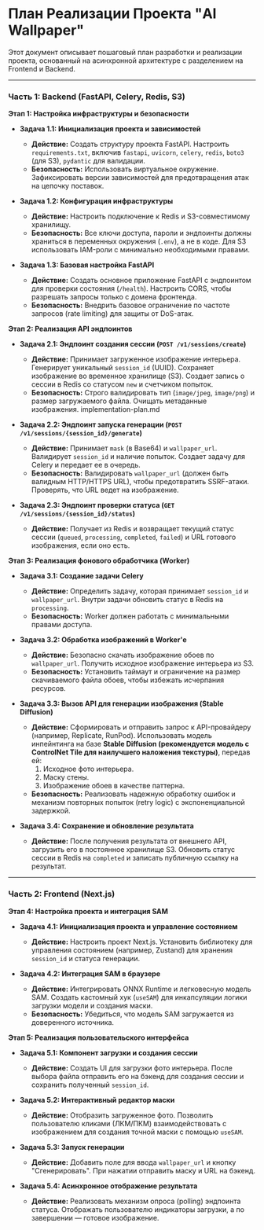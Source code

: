 # План Реализации Проекта "AI Wallpaper"

Этот документ описывает пошаговый план разработки и реализации проекта, основанный на асинхронной архитектуре с разделением на Frontend и Backend.

---

### **Часть 1: Backend (FastAPI, Celery, Redis, S3)**

**Этап 1: Настройка инфраструктуры и безопасности**

*   **Задача 1.1: Инициализация проекта и зависимостей**
    *   **Действие:** Создать структуру проекта FastAPI. Настроить `requirements.txt`, включив `fastapi`, `uvicorn`, `celery`, `redis`, `boto3` (для S3), `pydantic` для валидации.
    *   **Безопасность:** Использовать виртуальное окружение. Зафиксировать версии зависимостей для предотвращения атак на цепочку поставок.

*   **Задача 1.2: Конфигурация инфраструктуры**
    *   **Действие:** Настроить подключение к Redis и S3-совместимому хранилищу.
    *   **Безопасность:** Все ключи доступа, пароли и эндпоинты должны храниться в переменных окружения (`.env`), а не в коде. Для S3 использовать IAM-роли с минимально необходимыми правами.

*   **Задача 1.3: Базовая настройка FastAPI**
    *   **Действие:** Создать основное приложение FastAPI с эндпоинтом для проверки состояния (`/health`). Настроить CORS, чтобы разрешать запросы только с домена фронтенда.
    *   **Безопасность:** Внедрить базовое ограничение по частоте запросов (rate limiting) для защиты от DoS-атак.

**Этап 2: Реализация API эндпоинтов**

*   **Задача 2.1: Эндпоинт создания сессии (`POST /v1/sessions/create`)**
    *   **Действие:** Принимает загруженное изображение интерьера. Генерирует уникальный `session_id` (UUID). Сохраняет изображение во временное хранилище (S3). Создает запись о сессии в Redis со статусом `new` и счетчиком попыток.
    *   **Безопасность:** Строго валидировать тип (`image/jpeg`, `image/png`) и размер загружаемого файла. Очищать метаданные изображения. implementation-plan.md

*   **Задача 2.2: Эндпоинт запуска генерации (`POST /v1/sessions/{session_id}/generate`)**
    *   **Действие:** Принимает `mask` (в Base64) и `wallpaper_url`. Валидирует `session_id` и наличие попыток. Создает задачу для Celery и передает ее в очередь.
    *   **Безопасность:** Валидировать `wallpaper_url` (должен быть валидным HTTP/HTTPS URL), чтобы предотвратить SSRF-атаки. Проверять, что URL ведет на изображение.

*   **Задача 2.3: Эндпоинт проверки статуса (`GET /v1/sessions/{session_id}/status`)**
    *   **Действие:** Получает из Redis и возвращает текущий статус сессии (`queued`, `processing`, `completed`, `failed`) и URL готового изображения, если оно есть.

**Этап 3: Реализация фонового обработчика (Worker)**

*   **Задача 3.1: Создание задачи Celery**
    *   **Действие:** Определить задачу, которая принимает `session_id` и `wallpaper_url`. Внутри задачи обновить статус в Redis на `processing`.
    *   **Безопасность:** Worker должен работать с минимальными правами доступа.

*   **Задача 3.2: Обработка изображений в Worker'е**
    *   **Действие:** Безопасно скачать изображение обоев по `wallpaper_url`. Получить исходное изображение интерьера из S3.
    *   **Безопасность:** Установить таймаут и ограничение на размер скачиваемого файла обоев, чтобы избежать исчерпания ресурсов.

*   **Задача 3.3: Вызов API для генерации изображения (Stable Diffusion)**
    *   **Действие:** Сформировать и отправить запрос к API-провайдеру (например, Replicate, RunPod). Использовать модель инпейнтинга на базе **Stable Diffusion (рекомендуется модель с ControlNet Tile для наилучшего наложения текстуры)**, передав ей:
        1.  Исходное фото интерьера.
        2.  Маску стены.
        3.  Изображение обоев в качестве паттерна.
    *   **Безопасность:** Реализовать надежную обработку ошибок и механизм повторных попыток (retry logic) с экспоненциальной задержкой.

*   **Задача 3.4: Сохранение и обновление результата**
    *   **Действие:** После получения результата от внешнего API, загрузить его в постоянное хранилище S3. Обновить статус сессии в Redis на `completed` и записать публичную ссылку на результат.

---

### **Часть 2: Frontend (Next.js)**

**Этап 4: Настройка проекта и интеграция SAM**

*   **Задача 4.1: Инициализация проекта и управление состоянием**
    *   **Действие:** Настроить проект Next.js. Установить библиотеку для управления состоянием (например, Zustand) для хранения `session_id` и статуса генерации.

*   **Задача 4.2: Интеграция SAM в браузере**
    *   **Действие:** Интегрировать ONNX Runtime и легковесную модель SAM. Создать кастомный хук (`useSAM`) для инкапсуляции логики загрузки модели и создания маски.
    *   **Безопасность:** Убедиться, что модель SAM загружается из доверенного источника.

**Этап 5: Реализация пользовательского интерфейса**

*   **Задача 5.1: Компонент загрузки и создания сессии**
    *   **Действие:** Создать UI для загрузки фото интерьера. После выбора файла отправить его на бэкенд для создания сессии и сохранить полученный `session_id`.

*   **Задача 5.2: Интерактивный редактор маски**
    *   **Действие:** Отобразить загруженное фото. Позволить пользователю кликами (ЛКМ/ПКМ) взаимодействовать с изображением для создания точной маски с помощью `useSAM`.

*   **Задача 5.3: Запуск генерации**
    *   **Действие:** Добавить поле для ввода `wallpaper_url` и кнопку "Сгенерировать". При нажатии отправить маску и URL на бэкенд.

*   **Задача 5.4: Асинхронное отображение результата**
    *   **Действие:** Реализовать механизм опроса (polling) эндпоинта статуса. Отображать пользователю индикаторы загрузки, а по завершении — готовое изображение.
